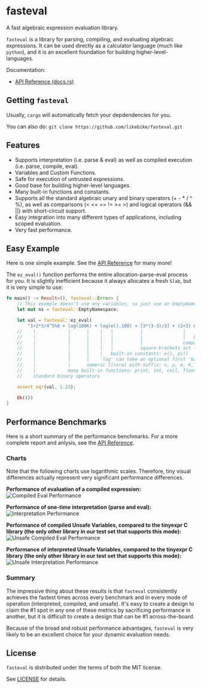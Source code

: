 # fasteval
A fast algebraic expression evaluation library.

`fasteval` is a library for parsing, compiling, and evaluating algebraic expressions.
It can be used directly as a calculator language (much like `python`), and it is
an excellent foundation for building higher-level-languages.

Documentation:

* [API Reference (docs.rs)](https://docs.rs/fasteval/)

## Getting `fasteval`

Usually, `cargo` will automatically fetch your depdendencies for you.

You can also do: `git clone https://github.com/likebike/fasteval.git`


## Features
* Supports interpretation (i.e. parse & eval) as well as compiled execution (i.e. parse, compile, eval).
* Variables and Custom Functions.
* Safe for execution of untrusted expressions.
* Good base for building higher-level languages.
* Many built-in functions and constants.
* Supports all the standard algebraic unary and binary operators (+ - * / ^ %),
  as well as comparisons (< <= == != >= >) and logical operators (&& ||) with
  short-circuit support.
* Easy integration into many different types of applications, including scoped evaluation.
* Very fast performance.


## Easy Example

Here is one simple example.  See the [API Reference](https://docs.rs/fasteval/#examples) for many more!

The `ez_eval()` function performs the entire allocation-parse-eval process
for you.  It is slightly inefficient because it always allocates a
fresh `Slab`, but it is very simple to use:

```rust
fn main() -> Result<(), fasteval::Error> {
    // This example doesn't use any variables, so just use an EmptyNamespace:
    let mut ns = fasteval::EmptyNamespace;

    let val = fasteval::ez_eval(
        "1+2*3/4^5%6 + log(100K) + log(e(),100) + [3*(3-3)/3] + (2<3) && 1.23",    &mut ns)?;
    //    |            |      |    |   |          |               |   |
    //    |            |      |    |   |          |               |   boolean logic with short-circuit support
    //    |            |      |    |   |          |               comparisons
    //    |            |      |    |   |          square-brackets act like parenthesis
    //    |            |      |    |   built-in constants: e(), pi()
    //    |            |      |    'log' can take an optional first 'base' argument, defaults to 10
    //    |            |      numeric literal with suffix: n, µ, m, K, M, G, T
    //    |            many built-in functions: print, int, ceil, floor, abs, sign, log, round, min, max, sin, asin, ...
    //    standard binary operators

    assert_eq!(val, 1.23);

    Ok(())
}
```


## Performance Benchmarks

Here is a short summary of the performance benchmarks.  For a more complete report and anlysis, see the [API Reference](https://docs.rs/fasteval/#performance-benchmarks).

### Charts
Note that the following charts use logarithmic scales.  Therefore, tiny
visual differences actually represent very significant performance
differences.

**Performance of evaluation of a compiled expression:**  
![Compiled Eval Performance](http://hk.likebike.com/code/fasteval/benches/fasteval-compiled-20191225.png)

**Performance of one-time interpretation (parse and eval):**  
![Interpretation Performance](http://hk.likebike.com/code/fasteval/benches/fasteval-interp-20191225.png)

**Performance of compiled Unsafe Variables, compared to the tinyexpr C library (the
only other library in our test set that supports this mode):**  
![Unsafe Compiled Eval Performance](http://hk.likebike.com/code/fasteval/benches/fasteval-compiled-unsafe-20191225.png)

**Performance of interpreted Unsafe Variables, compared to the tinyexpr C library (the
only other library in our test set that supports this mode):**  
![Unsafe Interpretation Performance](http://hk.likebike.com/code/fasteval/benches/fasteval-interp-unsafe-20191225.png)

### Summary

The impressive thing about these results is that `fasteval` consistently
achieves the fastest times across every benchmark and in every mode of
operation (interpreted, compiled, and unsafe).  It's easy to create a
design to claim the #1 spot in any one of these metrics by sacrificing
performance in another, but it is difficult to create a design that can be
#1 across-the-board.

Because of the broad and robust performance advantages, `fasteval` is very
likely to be an excellent choice for your dynamic evaluation needs.


## License
`fasteval` is distributed under the terms of both the MIT license.

See [LICENSE](https://github.com/likebike/fasteval/blob/master/LICENSE) for details.

